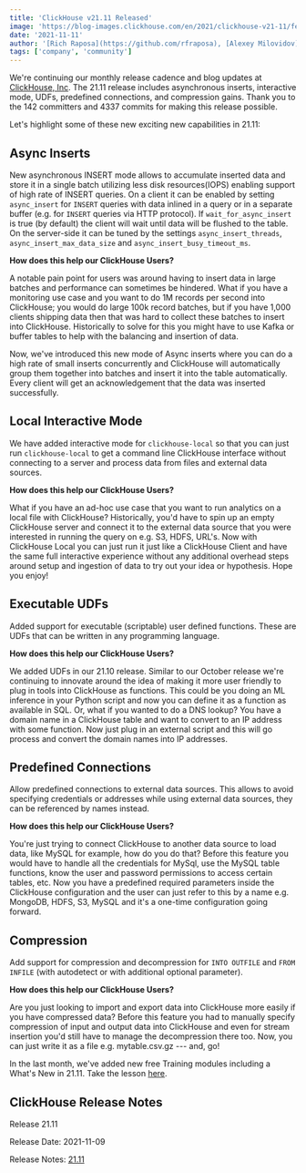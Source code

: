 ```yaml
---
title: 'ClickHouse v21.11 Released'
image: 'https://blog-images.clickhouse.com/en/2021/clickhouse-v21-11/featured.jpg'
date: '2021-11-11'
author: '[Rich Raposa](https://github.com/rfraposa), [Alexey Milovidov](https://github.com/alexey-milovidov)'
tags: ['company', 'community']
---
```


We're continuing our monthly release cadence and blog updates at[ ClickHouse, Inc](https://clickhouse.com/blog/en/2021/clickhouse-inc/). The 21.11 release includes asynchronous inserts, interactive mode, UDFs, predefined connections, and compression gains. Thank you to the 142 committers and 4337 commits for making this release possible. 

Let's highlight some of these new exciting new capabilities in 21.11:

## Async Inserts

New asynchronous INSERT mode allows to accumulate inserted data and store it in a single batch utilizing less disk resources(IOPS) enabling support of high rate of INSERT queries. On a client it can be enabled by setting `async_insert` for `INSERT` queries with data inlined in a query or in a separate buffer (e.g. for `INSERT` queries via HTTP protocol). If `wait_for_async_insert` is true (by default) the client will wait until data will be flushed to the table. On the server-side it can be tuned by the settings `async_insert_threads`, `async_insert_max_data_size` and `async_insert_busy_timeout_ms`. 

**How does this help our ClickHouse Users?**

A notable pain point for users was around having to insert data in large batches and performance can sometimes be hindered. What if you have a monitoring use case and you want to do 1M records per second into ClickHouse; you would do large 100k record batches, but if you have 1,000 clients shipping data then that was hard to collect these batches to insert into ClickHouse. Historically to solve for this you might have to use Kafka or buffer tables to help with the balancing and insertion of data.

Now, we've introduced this new mode of Async inserts where you can do a high rate of small inserts concurrently and ClickHouse will automatically group them together into batches and insert it into the table automatically. Every client will get an acknowledgement that the data was inserted successfully.

## Local Interactive Mode

We have added interactive mode for `clickhouse-local` so that you can just run `clickhouse-local` to get a command line ClickHouse interface without connecting to a server and process data from files and external data sources.

**How does this help our ClickHouse Users?**

What if you have an ad-hoc use case that you want to run analytics on a local file with ClickHouse? Historically, you'd have to spin up an empty ClickHouse server and connect it to the external data source that you were interested in running the query on e.g. S3, HDFS, URL's. Now with ClickHouse Local you can just run it just like a ClickHouse Client and have the same full interactive experience without any additional overhead steps around setup and ingestion of data to try out your idea or hypothesis. Hope you enjoy!

## Executable UDFs

Added support for executable (scriptable) user defined functions. These are UDFs that can be written in any programming language. 

**How does this help our ClickHouse Users?**

We added UDFs in our 21.10 release. Similar to our October release we're continuing to innovate around the idea of making it more user friendly to plug in tools into ClickHouse as functions. This could be you doing an ML inference in your Python script and now you can define it as a function as available in SQL. Or, what if you wanted to do a DNS lookup? You have a domain name in a ClickHouse table and want to convert to an IP address with some function. Now just plug in an external script and this will go process and convert the domain names into IP addresses.

## Predefined Connections

Allow predefined connections to external data sources. This allows to avoid specifying credentials or addresses while using external data sources, they can be referenced by names instead. 

**How does this help our ClickHouse Users?**

You're just trying to connect ClickHouse to another data source to load data, like MySQL for example, how do you do that? Before this feature you would have to handle all the credentials for MySql, use the MySQL table functions, know the user and password permissions to access certain tables, etc. Now you have a predefined required parameters inside the ClickHouse configuration and the user can just refer to this by a name e.g. MongoDB, HDFS, S3, MySQL and it's a one-time configuration going forward. 

## Compression

Add support for compression and decompression for `INTO OUTFILE` and `FROM INFILE` (with autodetect or with additional optional parameter).

**How does this help our ClickHouse Users?**

Are you just looking to import and export data into ClickHouse more easily if you have compressed data? Before this feature you had to manually specify compression of input and output data into ClickHouse and even for stream insertion you'd still have to manage the decompression there too. Now, you can just write it as a file e.g. mytable.csv.gz --- and, go!

In the last month, we've added new free Training modules including a What's New in 21.11. Take the lesson [here](https://clickhouse.com/learn/lessons/whatsnew-clickhouse-21.11/).

## ClickHouse Release Notes 

Release 21.11

Release Date: 2021-11-09

Release Notes: [21.11](https://github.com/ClickHouse/ClickHouse/blob/master/CHANGELOG.md)
